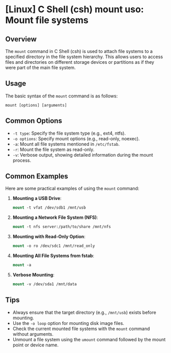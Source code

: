 # [Linux] C Shell (csh) mount uso: Mount file systems

## Overview
The `mount` command in C Shell (csh) is used to attach file systems to a specified directory in the file system hierarchy. This allows users to access files and directories on different storage devices or partitions as if they were part of the main file system.

## Usage
The basic syntax of the `mount` command is as follows:

```
mount [options] [arguments]
```

## Common Options
- `-t type`: Specify the file system type (e.g., ext4, ntfs).
- `-o options`: Specify mount options (e.g., read-only, noexec).
- `-a`: Mount all file systems mentioned in `/etc/fstab`.
- `-r`: Mount the file system as read-only.
- `-v`: Verbose output, showing detailed information during the mount process.

## Common Examples
Here are some practical examples of using the `mount` command:

1. **Mounting a USB Drive**:
   ```csh
   mount -t vfat /dev/sdb1 /mnt/usb
   ```

2. **Mounting a Network File System (NFS)**:
   ```csh
   mount -t nfs server:/path/to/share /mnt/nfs
   ```

3. **Mounting with Read-Only Option**:
   ```csh
   mount -o ro /dev/sdc1 /mnt/read_only
   ```

4. **Mounting All File Systems from fstab**:
   ```csh
   mount -a
   ```

5. **Verbose Mounting**:
   ```csh
   mount -v /dev/sda1 /mnt/data
   ```

## Tips
- Always ensure that the target directory (e.g., `/mnt/usb`) exists before mounting.
- Use the `-o loop` option for mounting disk image files.
- Check the current mounted file systems with the `mount` command without arguments.
- Unmount a file system using the `umount` command followed by the mount point or device name.
